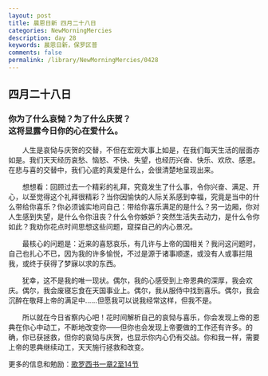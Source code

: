 ```yaml
---
layout: post
title: 晨恩日新 四月二十八日
categories: NewMorningMercies
description: day 28
keywords: 晨恩日新，保罗区普
comments: false
permalink: /library/NewMorningMercies/0428
---
```


## 四月二十八日

### 你为了什么哀恸？为了什么庆贺？ <br> 这将显露今日你的心在爱什么。

&emsp;&emsp;人生是哀恸与庆贺的交替，不但在宏观大事上如是，在我们每天生活的层面亦如是。我们天天经历哀愁、恼怒、不快、失望，也经历兴奋、快乐、欢欣、感恩。在悲与喜的交替中，我们心底的真爱是什么，会很清楚地呈现出来。

&emsp;&emsp;想想看：回顾过去一个精彩的礼拜，究竟发生了什么事，令你兴奋、满足、开心，以至觉得这个礼拜很精彩？当你因愉快的人际关系感到幸福，究竟是当中的什么带给你喜乐？你必须诚实地问自己：带给你喜乐满足的是什么？另一边厢，你对人生感到失望，是什么令你沮丧？什么令你嫉妒？突然生活失去动力，是什么令你如此？我劝你花点时间思想这些问题，窥探自己的内心景况。

&emsp;&emsp;最核心的问题是：近来的喜怒哀乐，有几许与上帝的国相关？我问这问题时，自己也扎心不已，因为我的许多愉悦，不过是源于诸事顺遂，或没有人或事拦阻我，或终于获得了梦寐以求的东西。

&emsp;&emsp;犹幸，这不是我的唯一现状。偶尔，我的心感受到上帝恩典的深厚，我会欢庆。偶尔，我会废寝忘食在天国事业上。偶尔，我从服侍中找到喜乐。偶尔，我会沉醉在敬拜上帝的满足中……但愿我可以说我经常这样，但我不是。

&emsp;&emsp;所以就在今日省察内心吧！花时间解析自己的哀恸与喜乐，你会发现上帝的恩典在你心中动工，不断地改变你——但你也会发现上帝要做的工作还有许多。的确，你已获拯救，但你的哀恸与庆贺，也显示你内心仍有交战。你和我一样，需要上帝的恩典继续动工，天天施行拯救和改变。

更多的信息和勉励：[歌罗西书一章2至14节]()